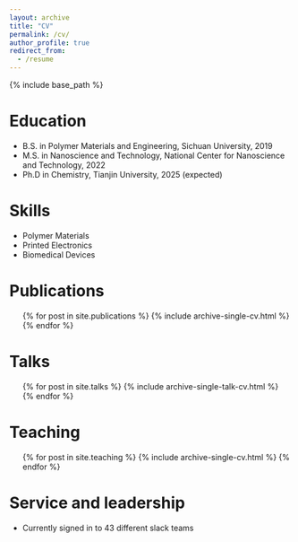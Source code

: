 ```yaml
---
layout: archive
title: "CV"
permalink: /cv/
author_profile: true
redirect_from:
  - /resume
---
```


{% include base_path %}

Education
======
* B.S. in Polymer Materials and Engineering, Sichuan University, 2019
* M.S. in Nanoscience and Technology, National Center for Nanoscience and Technology, 2022
* Ph.D in Chemistry, Tianjin University, 2025 (expected)


  
Skills
======
* Polymer Materials
* Printed Electronics
* Biomedical Devices

Publications
======
  <ul>{% for post in site.publications %}
    {% include archive-single-cv.html %}
  {% endfor %}</ul>
  
Talks
======
  <ul>{% for post in site.talks %}
    {% include archive-single-talk-cv.html %}
  {% endfor %}</ul>
  
Teaching
======
  <ul>{% for post in site.teaching %}
    {% include archive-single-cv.html %}
  {% endfor %}</ul>
  
Service and leadership
======
* Currently signed in to 43 different slack teams
